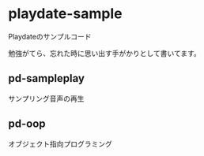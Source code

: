 # playdate-sample
Playdateのサンプルコード

勉強がてら、忘れた時に思い出す手がかりとして書いてます。

## pd-sampleplay
サンプリング音声の再生

## pd-oop
オブジェクト指向プログラミング
